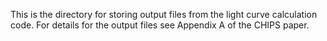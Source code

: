 This is the directory for storing output files from the light curve calculation code. For details for the output files see Appendix A of the CHIPS paper.
